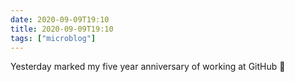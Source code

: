 ```yaml
---
date: 2020-09-09T19:10
title: 2020-09-09T19:10
tags: ["microblog"]
---
```


Yesterday marked my five year anniversary of working at GitHub 🎉
